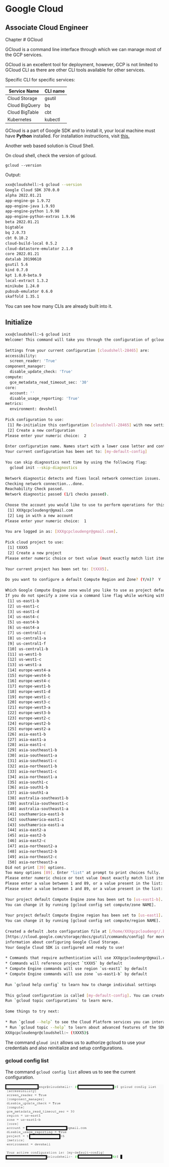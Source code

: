 # Google Cloud
## Associate Cloud Engineer

Chapter # GCloud

GCloud is a command line interface through which we can manage most of the GCP services. 

GCloud is an excellent tool for deployment, however, GCP is not limited to GCloud CLI as there are other CLI tools available for other services. 

Specific CLI for specific services:

Service Name | CLI name
-------------|---------
Cloud Storage | gsutil
Cloud BigQuery | bq
Cloud BigTable | cbt
Kubernetes | kubectl

GCloud is a part of Google SDK and to install it, your local machine must have **Python** installed. For installation instructions, visit [this.](https://cloud.google.com/sdk/docs/install)

Another web based solution is Cloud Shell. 

On cloud shell, check the version of gcloud.
```
gcloud --version
```

Output:
```sh
xxx@cloudshell:~$ gcloud --version
Google Cloud SDK 370.0.0
alpha 2022.01.21
app-engine-go 1.9.72
app-engine-java 1.9.93
app-engine-python 1.9.98
app-engine-python-extras 1.9.96
beta 2022.01.21
bigtable
bq 2.0.73
cbt 0.10.2
cloud-build-local 0.5.2
cloud-datastore-emulator 2.1.0
core 2022.01.21
datalab 20190610
gsutil 5.6
kind 0.7.0
kpt 1.0.0-beta.9
local-extract 1.3.2
minikube 1.24.0
pubsub-emulator 0.6.0
skaffold 1.35.1
```
You can see how many CLIs are already built into it.

## Initialize 

```sh
xxx@cloudshell:~$ gcloud init
Welcome! This command will take you through the configuration of gcloud.

Settings from your current configuration [cloudshell-28465] are:
accessibility:
  screen_reader: 'True'
component_manager:
  disable_update_check: 'True'
compute:
  gce_metadata_read_timeout_sec: '30'
core:
  account: ''
  disable_usage_reporting: 'True'
metrics:
  environment: devshell

Pick configuration to use:
 [1] Re-initialize this configuration [cloudshell-28465] with new settings
 [2] Create a new configuration
Please enter your numeric choice:  2

Enter configuration name. Names start with a lower case letter and contain only lower case letters a-z, digits 0-9, and hyphens '-':  my-default-config
Your current configuration has been set to: [my-default-config]

You can skip diagnostics next time by using the following flag:
  gcloud init --skip-diagnostics

Network diagnostic detects and fixes local network connection issues.
Checking network connection...done.    
Reachability Check passed.
Network diagnostic passed (1/1 checks passed).

Choose the account you would like to use to perform operations for this configuration:
 [1] XXXgcpcloudengr@gmail.com
 [2] Log in with a new account
Please enter your numeric choice:  1

You are logged in as: [XXXgcpcloudengr@gmail.com].

Pick cloud project to use:
 [1] tXXX5
 [2] Create a new project
Please enter numeric choice or text value (must exactly match list item):  1

Your current project has been set to: [tXXX5].

Do you want to configure a default Compute Region and Zone? (Y/n)?  Y

Which Google Compute Engine zone would you like to use as project default?
If you do not specify a zone via a command line flag while working with Compute Engine resources, the default is assumed.
 [1] us-east1-b
 [2] us-east1-c
 [3] us-east1-d
 [4] us-east4-c
 [5] us-east4-b
 [6] us-east4-a
 [7] us-central1-c
 [8] us-central1-a
 [9] us-central1-f
 [10] us-central1-b
 [11] us-west1-b
 [12] us-west1-c
 [13] us-west1-a
 [14] europe-west4-a
 [15] europe-west4-b
 [16] europe-west4-c
 [17] europe-west1-b
 [18] europe-west1-d
 [19] europe-west1-c
 [20] europe-west3-c
 [21] europe-west3-a
 [22] europe-west3-b
 [23] europe-west2-c
 [24] europe-west2-b
 [25] europe-west2-a
 [26] asia-east1-b
 [27] asia-east1-a
 [28] asia-east1-c
 [29] asia-southeast1-b
 [30] asia-southeast1-a
 [31] asia-southeast1-c
 [32] asia-northeast1-b
 [33] asia-northeast1-c
 [34] asia-northeast1-a
 [35] asia-south1-c
 [36] asia-south1-b
 [37] asia-south1-a
 [38] australia-southeast1-b
 [39] australia-southeast1-c
 [40] australia-southeast1-a
 [41] southamerica-east1-b
 [42] southamerica-east1-c
 [43] southamerica-east1-a
 [44] asia-east2-a
 [45] asia-east2-b
 [46] asia-east2-c
 [47] asia-northeast2-a
 [48] asia-northeast2-b
 [49] asia-northeast2-c
 [50] asia-northeast3-a
Did not print [39] options.
Too many options [89]. Enter "list" at prompt to print choices fully.
Please enter numeric choice or text value (must exactly match list item):  Y
Please enter a value between 1 and 89, or a value present in the list:  List
Please enter a value between 1 and 89, or a value present in the list:  1

Your project default Compute Engine zone has been set to [us-east1-b].
You can change it by running [gcloud config set compute/zone NAME].

Your project default Compute Engine region has been set to [us-east1].
You can change it by running [gcloud config set compute/region NAME].

Created a default .boto configuration file at [/home/XXXgcpcloudengr/.boto]. See this file and
[https://cloud.google.com/storage/docs/gsutil/commands/config] for more
information about configuring Google Cloud Storage.
Your Google Cloud SDK is configured and ready to use!

* Commands that require authentication will use XXXgcpcloudengr@gmail.com by default
* Commands will reference project `tXXX5` by default
* Compute Engine commands will use region `us-east1` by default
* Compute Engine commands will use zone `us-east1-b` by default

Run `gcloud help config` to learn how to change individual settings

This gcloud configuration is called [my-default-config]. You can create additional configurations if you work with multiple accounts and/or projects.
Run `gcloud topic configurations` to learn more.

Some things to try next:

* Run `gcloud --help` to see the Cloud Platform services you can interact with. And run `gcloud help COMMAND` to get help on any gcloud command.
* Run `gcloud topic --help` to learn about advanced features of the SDK like arg files and output formatting
XXXgcpcloudengr@cloudshell:~ (tXXX5)$
```

The command `gloud init` allows us to authorize gcloud to use your credentials and also reinitialize and setup configurations. 


### gcloud config list

The command `gcloud config list` allows us to see the current configuration. 

![gcloud config list](images\gcloud_config_list.png)